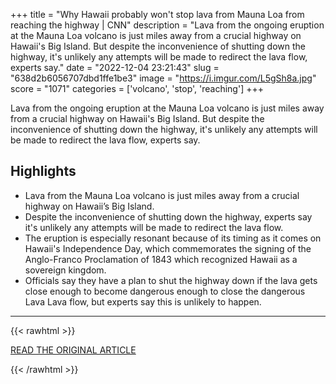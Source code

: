 +++
title = "Why Hawaii probably won't stop lava from Mauna Loa from reaching the highway | CNN"
description = "Lava from the ongoing eruption at the Mauna Loa volcano is just miles away from a crucial highway on Hawaii's Big Island. But despite the inconvenience of shutting down the highway, it's unlikely any attempts will be made to redirect the lava flow, experts say."
date = "2022-12-04 23:21:43"
slug = "638d2b6056707dbd1ffe1be3"
image = "https://i.imgur.com/L5gSh8a.jpg"
score = "1071"
categories = ['volcano', 'stop', 'reaching']
+++

Lava from the ongoing eruption at the Mauna Loa volcano is just miles away from a crucial highway on Hawaii's Big Island. But despite the inconvenience of shutting down the highway, it's unlikely any attempts will be made to redirect the lava flow, experts say.

## Highlights

- Lava from the Mauna Loa volcano is just miles away from a crucial highway on Hawaii’s Big Island.
- Despite the inconvenience of shutting down the highway, experts say it's unlikely any attempts will be made to redirect the lava flow.
- The eruption is especially resonant because of its timing as it comes on Hawaii's Independence Day, which commemorates the signing of the Anglo-Franco Proclamation of 1843 which recognized Hawaii as a sovereign kingdom.
- Officials say they have a plan to shut the highway down if the lava gets close enough to become dangerous enough to close the dangerous Lava Lava flow, but experts say this is unlikely to happen.

---

{{< rawhtml >}}
  <p class="article-category">
    <a target="_blank" href="https://www.cnn.com/2022/12/04/us/mauna-loa-lava-infrastructure-trnd/index.html">READ THE ORIGINAL ARTICLE</a>
  </p>
{{< /rawhtml >}}
